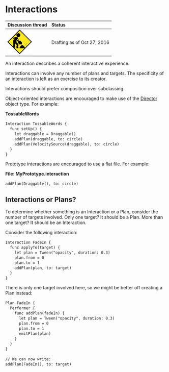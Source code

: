 # Interactions

| Discussion thread | Status |
|:------------------|:-------|
| ![](../../_assets/under-construction-flashing-barracade-animation.gif) | Drafting as of Oct 27, 2016 |

An interaction describes a coherent interactive experience.

Interactions can involve any number of plans and targets. The specificity of an interaction is left as an exercise to its creator.

Interactions should prefer composition over subclassing.

Object-oriented interactions are encouraged to make use of the [Director](director.md) object type. For example:

**TossableWords**

```
Interaction TossableWords {
  func setUp() {
    let draggable = Draggable()
    addPlan(draggable, to: circle)
    addPlan(VelocitySource(draggable), to: circle)
  }
}
```

Prototype interactions are encouraged to use a flat file. For example:

**File: MyPrototype.interaction**

```
addPlan(Draggable(), to: circle)
```

## Interactions or Plans?

To determine whether something is an Interaction or a Plan, consider the number of targets involved. Only one target? It should be a Plan. More than one target? It should be an Interaction.

Consider the following interaction:

```
Interaction FadeIn {
  func applyTo(target) {
    let plan = Tween("opacity", duration: 0.3)
    plan.from = 0
    plan.to = 1
    addPlan(plan, to: target)
  }
}
```

There is only one target involved here, so we might be better off creating a Plan instead:

```
Plan FadeIn {
  Performer {
    func addPlan(fadeIn) {
      let plan = Tween("opacity", duration: 0.3)
      plan.from = 0
      plan.to = 1
      emitPlan(plan)
    }
  }
}

// We can now write:
addPlan(FadeIn(), to: target)
```
